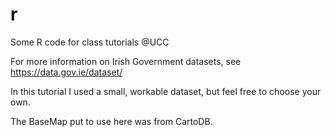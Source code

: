# r
Some R code for class tutorials @UCC

For more information on Irish Government datasets, see https://data.gov.ie/dataset/

In this tutorial I used a small, workable dataset, but feel free to choose your own.

The BaseMap put to use here was from CartoDB.
